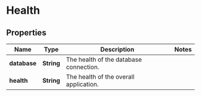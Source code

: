 
# Health

## Properties
Name | Type | Description | Notes
------------ | ------------- | ------------- | -------------
**database** | **String** | The health of the database connection. | 
**health** | **String** | The health of the overall application. | 



